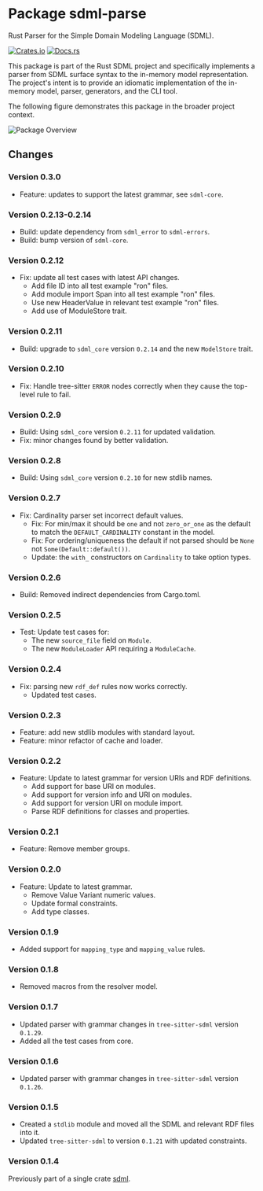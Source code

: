 # Package sdml-parse

Rust Parser for the Simple Domain Modeling Language (SDML).

[![Crates.io](https://img.shields.io/crates/v/sdml_parse.svg)](https://crates.io/crates/sdml_parse)
[![Docs.rs](https://img.shields.io/docsrs/sdml-parse.svg)](https://docs.rs/sdml_parse)

This package is part of the Rust SDML project and specifically implements a parser from SDML surface syntax to the
in-memory model representation. The project's intent is to provide an idiomatic implementation of the in-memory model,
parser, generators, and the CLI tool.

The following figure demonstrates this package in the broader project context.

![Package Overview](https://raw.githubusercontent.com/sdm-lang/rust-sdml/refs/heads/main/doc/overview-parse.png)

## Changes

### Version 0.3.0

- Feature: updates to support the latest grammar, see `sdml-core`.

### Version 0.2.13-0.2.14

- Build: update dependency from `sdml_error` to `sdml-errors`.
- Build: bump version of `sdml-core`.

### Version 0.2.12

- Fix: update all test cases with latest API changes.
  - Add file ID into all test example "ron" files.
  - Add module import Span into all test example "ron" files.
  - Use new HeaderValue in relevant test example "ron" files.
  - Add use of ModuleStore trait.

### Version 0.2.11

- Build: upgrade to `sdml_core` version `0.2.14` and the new `ModelStore` trait.

### Version 0.2.10

- Fix: Handle tree-sitter `ERROR` nodes correctly when they cause the top-level rule to fail.

### Version 0.2.9

- Build: Using `sdml_core` version `0.2.11` for updated validation.
- Fix: minor changes found by better validation.

### Version 0.2.8

- Build: Using `sdml_core` version `0.2.10` for new stdlib names.

### Version 0.2.7

- Fix: Cardinality parser set incorrect default values.
  - Fix: For min/max it should be `one` and not `zero_or_one` as the default to match the `DEFAULT_CARDINALITY` constant in the model.
  - Fix: For ordering/uniqueness the default if not parsed should be `None` not `Some(Default::default())`.
  - Update: the `with_` constructors on `Cardinality` to take option types.

### Version 0.2.6

- Build: Removed indirect dependencies from Cargo.toml.

### Version 0.2.5

- Test: Update test cases for:
  - The new `source_file` field on `Module`.
  - The new `ModuleLoader` API requiring a `ModuleCache`.

### Version 0.2.4

- Fix: parsing new `rdf_def` rules now works correctly.
  - Updated test cases.

### Version 0.2.3

- Feature: add new stdlib modules with standard layout.
- Feature: minor refactor of cache and loader.

### Version 0.2.2

- Feature: Update to latest grammar for version URIs and RDF definitions.
  - Add support for base URI on modules.
  - Add support for version info and URI on modules.
  - Add support for version URI on module import.
  - Parse RDF definitions for classes and properties.

### Version 0.2.1

- Feature: Remove member groups.

### Version 0.2.0

- Feature: Update to latest grammar.
  - Remove Value Variant numeric values.
  - Update formal constraints.
  - Add type classes.

### Version 0.1.9

- Added support for `mapping_type` and `mapping_value` rules.

### Version 0.1.8

- Removed macros from the resolver model.

### Version 0.1.7

- Updated parser with grammar changes in `tree-sitter-sdml` version `0.1.29`.
- Added all the test cases from core.

### Version 0.1.6

- Updated parser with grammar changes in `tree-sitter-sdml` version `0.1.26`.

### Version 0.1.5

- Created a `stdlib` module and moved all the SDML and relevant RDF files into it.
- Updated `tree-sitter-sdml` to version `0.1.21` with updated constraints.

### Version 0.1.4

Previously part of a single crate [sdml](https://crates.io/crates/sdml).

